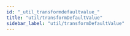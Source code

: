 ```yaml
---
id: "_util_transformdefaultvalue_"
title: "util/transformDefaultValue"
sidebar_label: "util/transformDefaultValue"
---
```


